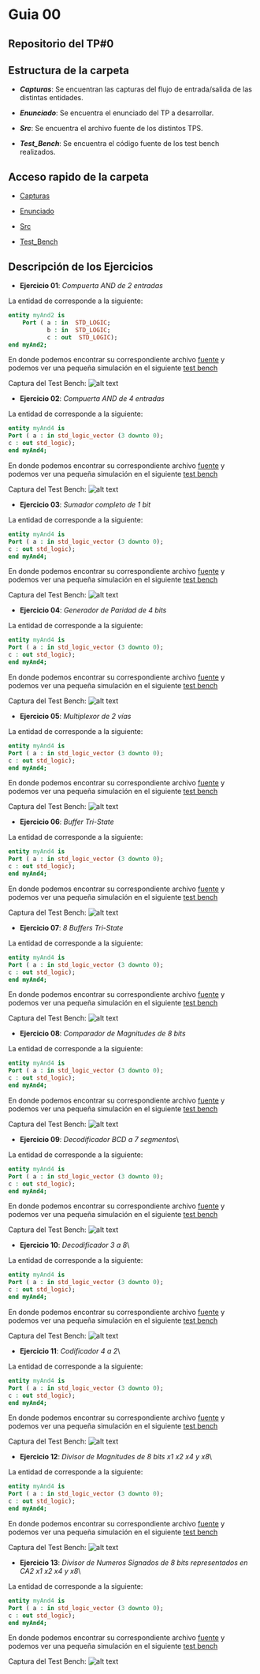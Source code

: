 # Guia 00

## Repositorio del TP#0

## Estructura de la carpeta

* ***Capturas***: Se encuentran las capturas del flujo de entrada/salida de las distintas entidades.

* ***Enunciado***: Se encuentra el enunciado del TP a desarrollar.

* ***Src***: Se encuentra el archivo fuente de los distintos TPS.

* ***Test_Bench***: Se encuentra el código fuente de los test bench realizados.

## Acceso rapido de la carpeta

* [Capturas](/guia00/capturas/)

* [Enunciado](/guia00/enunciado/guiaDeClase00.pdf)

* [Src](/guia00/src/)

* [Test_Bench](/guia00/test_bench/)

## Descripción de los Ejercicios

* **Ejercicio 01**: *Compuerta AND de 2 entradas*

La entidad de corresponde a la siguiente: 

```vhdl
entity myAnd2 is
    Port ( a : in  STD_LOGIC;
           b : in  STD_LOGIC;
           c : out  STD_LOGIC);
end myAnd2;
```
En donde podemos encontrar su correspondiente archivo [fuente](/guia00/src/guiaDeClase00_01.vhd) y podemos ver una pequeña simulación en el siguiente [test bench](/guia00/test_bench/guiaDeClase00_01_tb.vhd)

Captura del Test Bench:
![alt text]( https://github.com/nicoriostaurasi/TD1_UTN_FRBA/blob/master/guia00/capturas/screenguiaDeClase00_01_tb.png?raw=true "Logo Title Text 1")

* **Ejercicio 02**: *Compuerta AND de 4 entradas*

La entidad de corresponde a la siguiente: 

```vhdl
entity myAnd4 is
Port ( a : in std_logic_vector (3 downto 0);
c : out std_logic);
end myAnd4;

```
En donde podemos encontrar su correspondiente archivo [fuente](/guia00/src/guiaDeClase00_02.vhd) y podemos ver una pequeña simulación en el siguiente [test bench](/guia00/test_bench/guiaDeClase00_02_tb.vhd)

Captura del Test Bench:
![alt text]( https://github.com/nicoriostaurasi/TD1_UTN_FRBA/blob/master/guia00/capturas/screenguiaDeClase00_02_tb.PNG?raw=true "Logo Title Text 1")

* **Ejercicio 03**: *Sumador completo de 1 bit*

La entidad de corresponde a la siguiente: 

```vhdl
entity myAnd4 is
Port ( a : in std_logic_vector (3 downto 0);
c : out std_logic);
end myAnd4;

```
En donde podemos encontrar su correspondiente archivo [fuente](/guia00/src/guiaDeClase00_03.vhd) y podemos ver una pequeña simulación en el siguiente [test bench](/guia00/test_bench/guiaDeClase00_03_tb.vhd)

Captura del Test Bench:
![alt text]( https://github.com/nicoriostaurasi/TD1_UTN_FRBA/blob/master/guia00/capturas/screenguiaDeClase00_03_tb.PNG?raw=true "Logo Title Text 1")



* **Ejercicio 04**: *Generador de Paridad de 4 bits*

La entidad de corresponde a la siguiente: 

```vhdl
entity myAnd4 is
Port ( a : in std_logic_vector (3 downto 0);
c : out std_logic);
end myAnd4;

```
En donde podemos encontrar su correspondiente archivo [fuente](/guia00/src/guiaDeClase00_04.vhd) y podemos ver una pequeña simulación en el siguiente [test bench](/guia00/test_bench/guiaDeClase00_04_tb.vhd)

Captura del Test Bench:
![alt text]( https://github.com/nicoriostaurasi/TD1_UTN_FRBA/blob/master/guia00/capturas/screenguiaDeClase00_04_tb.PNG?raw=true "Logo Title Text 1")


* **Ejercicio 05**: *Multiplexor de 2 vías*

La entidad de corresponde a la siguiente: 

```vhdl
entity myAnd4 is
Port ( a : in std_logic_vector (3 downto 0);
c : out std_logic);
end myAnd4;

```
En donde podemos encontrar su correspondiente archivo [fuente](/guia00/src/guiaDeClase00_05.vhd) y podemos ver una pequeña simulación en el siguiente [test bench](/guia00/test_bench/guiaDeClase00_05_tb.vhd)

Captura del Test Bench:
![alt text]( https://github.com/nicoriostaurasi/TD1_UTN_FRBA/blob/master/guia00/capturas/screenguiaDeClase00_05_tb.PNG?raw=true "Logo Title Text 1")

* **Ejercicio 06**: *Buffer Tri-State*

La entidad de corresponde a la siguiente: 

```vhdl
entity myAnd4 is
Port ( a : in std_logic_vector (3 downto 0);
c : out std_logic);
end myAnd4;

```
En donde podemos encontrar su correspondiente archivo [fuente](/guia00/src/guiaDeClase00_06.vhd) y podemos ver una pequeña simulación en el siguiente [test bench](/guia00/test_bench/guiaDeClase00_06_tb.vhd)

Captura del Test Bench:
![alt text]( https://github.com/nicoriostaurasi/TD1_UTN_FRBA/blob/master/guia00/capturas/screenguiaDeClase00_06_tb.PNG?raw=true "Logo Title Text 1")

* **Ejercicio 07**: *8 Buffers Tri-State*

La entidad de corresponde a la siguiente: 

```vhdl
entity myAnd4 is
Port ( a : in std_logic_vector (3 downto 0);
c : out std_logic);
end myAnd4;

```
En donde podemos encontrar su correspondiente archivo [fuente](/guia00/src/guiaDeClase00_07.vhd) y podemos ver una pequeña simulación en el siguiente [test bench](/guia00/test_bench/guiaDeClase00_07_tb.vhd)

Captura del Test Bench:
![alt text]( https://github.com/nicoriostaurasi/TD1_UTN_FRBA/blob/master/guia00/capturas/screenguiaDeClase00_07.PNG?raw=true "Logo Title Text 1")

* **Ejercicio 08**: *Comparador de Magnitudes de 8 bits*

La entidad de corresponde a la siguiente: 

```vhdl
entity myAnd4 is
Port ( a : in std_logic_vector (3 downto 0);
c : out std_logic);
end myAnd4;

```
En donde podemos encontrar su correspondiente archivo [fuente](/guia00/src/guiaDeClase00_08.vhd) y podemos ver una pequeña simulación en el siguiente [test bench](/guia00/test_bench/guiaDeClase00_08_tb.vhd)

Captura del Test Bench:
![alt text]( https://github.com/nicoriostaurasi/TD1_UTN_FRBA/blob/master/guia00/capturas/screenguiaDeClase00_08_tb.PNG?raw=true "Logo Title Text 1")

* **Ejercicio 09**: *Decodificador BCD a 7 segmentos*\

La entidad de corresponde a la siguiente: 

```vhdl
entity myAnd4 is
Port ( a : in std_logic_vector (3 downto 0);
c : out std_logic);
end myAnd4;

```
En donde podemos encontrar su correspondiente archivo [fuente](/guia00/src/guiaDeClase00_09.vhd) y podemos ver una pequeña simulación en el siguiente [test bench](/guia00/test_bench/guiaDeClase00_09_tb.vhd)

Captura del Test Bench:
![alt text]( https://github.com/nicoriostaurasi/TD1_UTN_FRBA/blob/master/guia00/capturas/screenguiaDeClase00_09_tb.PNG?raw=true "Logo Title Text 1")

* **Ejercicio 10**: *Decodificador 3 a 8*\

La entidad de corresponde a la siguiente: 

```vhdl
entity myAnd4 is
Port ( a : in std_logic_vector (3 downto 0);
c : out std_logic);
end myAnd4;

```
En donde podemos encontrar su correspondiente archivo [fuente](/guia00/src/guiaDeClase00_10.vhd) y podemos ver una pequeña simulación en el siguiente [test bench](/guia00/test_bench/guiaDeClase00_10_tb.vhd)

Captura del Test Bench:
![alt text]( https://github.com/nicoriostaurasi/TD1_UTN_FRBA/blob/master/guia00/capturas/screenguiaDeClase00_10_tb.PNG?raw=true "Logo Title Text 1")

* **Ejercicio 11**: *Codificador 4 a 2*\

La entidad de corresponde a la siguiente: 

```vhdl
entity myAnd4 is
Port ( a : in std_logic_vector (3 downto 0);
c : out std_logic);
end myAnd4;

```
En donde podemos encontrar su correspondiente archivo [fuente](/guia00/src/guiaDeClase00_11.vhd) y podemos ver una pequeña simulación en el siguiente [test bench](/guia00/test_bench/guiaDeClase00_11_tb.vhd)

Captura del Test Bench:
![alt text]( https://github.com/nicoriostaurasi/TD1_UTN_FRBA/blob/master/guia00/capturas/screenguiaDeClase00_11_tb.PNG?raw=true "Logo Title Text 1")

* **Ejercicio 12**: *Divisor de Magnitudes de 8 bits x1 x2 x4 y x8*\

La entidad de corresponde a la siguiente: 

```vhdl
entity myAnd4 is
Port ( a : in std_logic_vector (3 downto 0);
c : out std_logic);
end myAnd4;

```
En donde podemos encontrar su correspondiente archivo [fuente](/guia00/src/guiaDeClase00_12.vhd) y podemos ver una pequeña simulación en el siguiente [test bench](/guia00/test_bench/guiaDeClase00_12_tb.vhd)

Captura del Test Bench:
![alt text]( https://github.com/nicoriostaurasi/TD1_UTN_FRBA/blob/master/guia00/capturas/screenguiaDeClase00_12_tb.PNG?raw=true "Logo Title Text 1")


* **Ejercicio 13**: *Divisor de Numeros Signados de 8 bits representados en CA2 x1 x2 x4 y x8*\

La entidad de corresponde a la siguiente: 

```vhdl
entity myAnd4 is
Port ( a : in std_logic_vector (3 downto 0);
c : out std_logic);
end myAnd4;

```
En donde podemos encontrar su correspondiente archivo [fuente](/guia00/src/guiaDeClase00_13.vhd) y podemos ver una pequeña simulación en el siguiente [test bench](/guia00/test_bench/guiaDeClase00_13_tb.vhd)

Captura del Test Bench:
![alt text]( https://github.com/nicoriostaurasi/TD1_UTN_FRBA/blob/master/guia00/capturas/screenguiaDeClase00_13_tb.PNG?raw=true "Logo Title Text 1")

